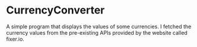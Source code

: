 # CurrencyConverter
A simple program that displays the values of some currencies. I fetched the currency values from the pre-existing APIs provided by the website called fixer.io. 
